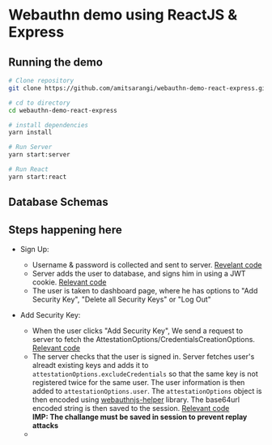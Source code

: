 # Webauthn demo using ReactJS & Express

## Running the demo

```bash
# Clone repository
git clone https://github.com/amitsarangi/webauthn-demo-react-express.git

# cd to directory
cd webauthn-demo-react-express

# install dependencies
yarn install

# Run Server
yarn start:server

# Run React
yarn start:react
```

<!-- ## What this application does ? 

- User signs up and he is then signed up to dashboard page

-   -->
## Database Schemas

## Steps happening here

- Sign Up: 
    - Username & password is collected and sent to server. [Revelant code](https://github.com/amitsarangi/webauthn-demo-react-express/blob/master/src/containers/LoginPage.js#L70-L81)
    - Server adds the user to database, and signs him in using a JWT cookie. [Relevant code](https://github.com/amitsarangi/webauthn-demo-react-express/blob/master/server/routes/user.js#L7-L33)
    - The user is taken to dashboard page, where he has options to "Add Security Key", "Delete all Security Keys" or "Log Out" 

- Add Security Key:
    - When the user clicks "Add Security Key", We send a request to server to fetch the AttestationOptions/CredentialsCreationOptions. [Relevant code](https://github.com/amitsarangi/webauthn-demo-react-express/blob/master/src/containers/DashboardPage.js#L61-L64)
    - The server checks that the user is signed in. Server fetches user's alreadt existing keys and adds it to `attestationOptions.excludeCredentials` so that the same key is not registered twice for the same user. The user information is then added to `attestationOptions.user`. The `attestationOptions` object is then encoded using [webauthnjs-helper](https://github.com/amitsarangi/webauthnjs-helper) library. The base64url encoded string is then saved to the session. [Relevant code](https://github.com/amitsarangi/webauthn-demo-react-express/blob/master/server/routes/auth.js#L134-L155)  
    **IMP: The challange must be saved in session to prevent replay attacks**
    - 

